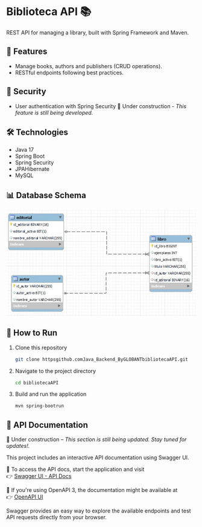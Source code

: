 # Biblioteca API 📚  

REST API for managing a library, built with Spring Framework and Maven.

## 📌 Features  
- Manage books, authors and publishers (CRUD operations).    
- RESTful endpoints following best practices.
  
## 🔐 Security  
-  User authentication with Spring Security
 🚧 Under construction - _This feature is still being developed._

## 🛠️ Technologies  
- Java 17  
- Spring Boot  
- Spring Security  
- JPAHibernate  
- MySQL  

## 📊 Database Schema
![Database Schema](/bibliotecaAPI/src/main/resources/docs/ERdiagram.jpg)

## 🚀 How to Run  
1. Clone this repository  
   ```bash
   git clone httpsgithub.comJava_Backend_ByGLOBANTbibliotecaAPI.git
   ```
2. Navigate to the project directory
   ```bash
   cd bibliotecaAPI
   ```
3. Build and run the application
   ```bash
   mvn spring-bootrun  
   ``` 

## 📖 API Documentation  
 🚧 Under construction – _This section is still being updated. Stay tuned for updates!._

This project includes an interactive API documentation using Swagger UI.  

🔹 To access the API docs, start the application and visit  
👉 [Swagger UI - API Docs](httplocalhost8080swagger-ui.html)  

🔹 If you're using OpenAPI 3, the documentation might be available at  
👉 [OpenAPI UI](httplocalhost8080v3api-docs)  

Swagger provides an easy way to explore the available endpoints and test API requests directly from your browser.  
